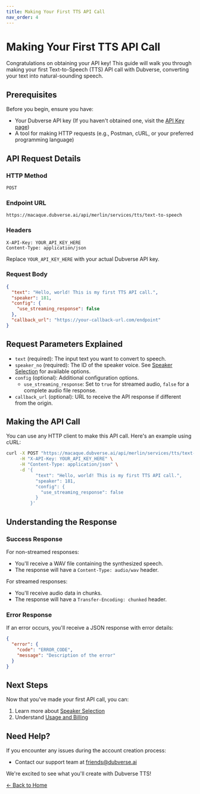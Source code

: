 ```yaml
---
title: Making Your First TTS API Call
nav_order: 4
---
```


# Making Your First TTS API Call

Congratulations on obtaining your API key! This guide will walk you through making your first Text-to-Speech (TTS) API call with Dubverse, converting your text into natural-sounding speech.

## Prerequisites

Before you begin, ensure you have:

- Your Dubverse API key (If you haven't obtained one, visit the [API Key page](api-key.md))
- A tool for making HTTP requests (e.g., Postman, cURL, or your preferred programming language)

## API Request Details

### HTTP Method

```
POST
```

### Endpoint URL

```
https://macaque.dubverse.ai/api/merlin/services/tts/text-to-speech
```

### Headers

```
X-API-Key: YOUR_API_KEY_HERE
Content-Type: application/json
```

Replace `YOUR_API_KEY_HERE` with your actual Dubverse API key.

### Request Body

```json
{
  "text": "Hello, world! This is my first TTS API call.",
  "speaker": 181,
  "config": {
    "use_streaming_response": false
  },
  "callback_url": "https://your-callback-url.com/endpoint"
}
```

## Request Parameters Explained

- `text` (required): The input text you want to convert to speech.
- `speaker_no` (required): The ID of the speaker voice. See [Speaker Selection](speaker-selection.md) for available options.
- `config` (optional): Additional configuration options.
  - `use_streaming_response`: Set to `true` for streamed audio, `false` for a complete audio file response.
- `callback_url` (optional): URL to receive the API response if different from the origin.

## Making the API Call

You can use any HTTP client to make this API call. Here's an example using cURL:

```bash
curl -X POST "https://macaque.dubverse.ai/api/merlin/services/tts/text-to-speech" \
     -H "X-API-Key: YOUR_API_KEY_HERE" \
     -H "Content-Type: application/json" \
     -d '{
           "text": "Hello, world! This is my first TTS API call.",
           "speaker": 181,
           "config": {
             "use_streaming_response": false
           }
         }'
```

## Understanding the Response

### Success Response

For non-streamed responses:

- You'll receive a WAV file containing the synthesized speech.
- The response will have a `Content-Type: audio/wav` header.

For streamed responses:

- You'll receive audio data in chunks.
- The response will have a `Transfer-Encoding: chunked` header.

### Error Response

If an error occurs, you'll receive a JSON response with error details:

```json
{
  "error": {
    "code": "ERROR_CODE",
    "message": "Description of the error"
  }
}
```

## Next Steps

Now that you've made your first API call, you can:

1. Learn more about [Speaker Selection](speaker-selection.md)
2. Understand [Usage and Billing](usage-billing.md)

## Need Help?

If you encounter any issues during the account creation process:

- Contact our support team at friends@dubverse.ai

We're excited to see what you'll create with Dubverse TTS!

[← Back to Home](../index.md)
